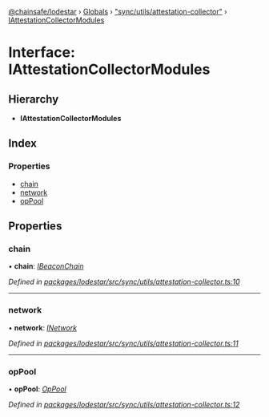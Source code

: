 [@chainsafe/lodestar](../README.md) › [Globals](../globals.md) › ["sync/utils/attestation-collector"](../modules/_sync_utils_attestation_collector_.md) › [IAttestationCollectorModules](_sync_utils_attestation_collector_.iattestationcollectormodules.md)

# Interface: IAttestationCollectorModules

## Hierarchy

* **IAttestationCollectorModules**

## Index

### Properties

* [chain](_sync_utils_attestation_collector_.iattestationcollectormodules.md#chain)
* [network](_sync_utils_attestation_collector_.iattestationcollectormodules.md#network)
* [opPool](_sync_utils_attestation_collector_.iattestationcollectormodules.md#oppool)

## Properties

###  chain

• **chain**: *[IBeaconChain](_chain_interface_.ibeaconchain.md)*

*Defined in [packages/lodestar/src/sync/utils/attestation-collector.ts:10](https://github.com/ChainSafe/lodestar/blob/4796680/packages/lodestar/src/sync/utils/attestation-collector.ts#L10)*

___

###  network

• **network**: *[INetwork](_network_interface_.inetwork.md)*

*Defined in [packages/lodestar/src/sync/utils/attestation-collector.ts:11](https://github.com/ChainSafe/lodestar/blob/4796680/packages/lodestar/src/sync/utils/attestation-collector.ts#L11)*

___

###  opPool

• **opPool**: *[OpPool](../classes/_oppool_oppool_.oppool.md)*

*Defined in [packages/lodestar/src/sync/utils/attestation-collector.ts:12](https://github.com/ChainSafe/lodestar/blob/4796680/packages/lodestar/src/sync/utils/attestation-collector.ts#L12)*
